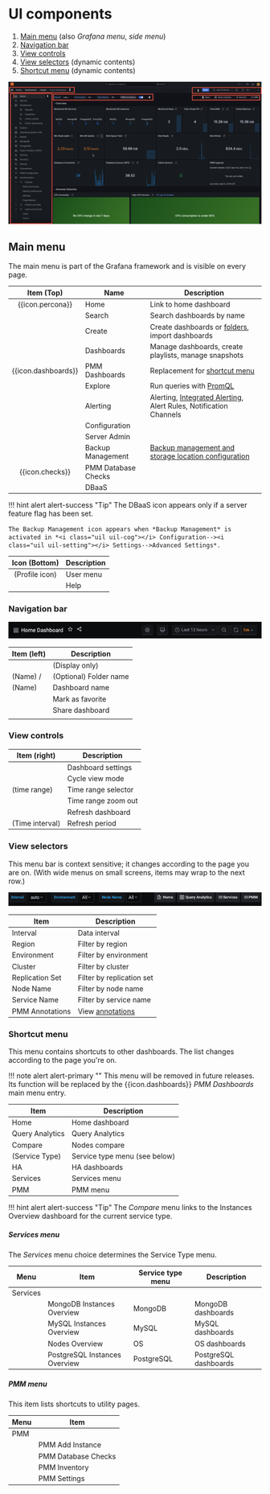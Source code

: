 # UI components

1. [Main menu](#main-menu) (also *Grafana menu*, *side menu*)
2. [Navigation bar](#navigation-bar)
3. [View controls](#view-controls)
4. [View selectors](#view-selectors) (dynamic contents)
5. [Shortcut menu](#shortcut-menu) (dynamic contents)

![!](../_images/PMM_Home_Dashboard_Numbered.png)


## Main menu

The main menu is part of the Grafana framework and is visible on every page.

| Item (Top)                         | Name                 | Description
|:----------------------------------:|----------------------|-------------------------------
| {{icon.percona}}                   | Home                 | Link to home dashboard
| <i class="uil uil-search"></i>     | Search               | Search dashboards by name
| <i class="uil uil-plus"></i>       | Create               | Create dashboards or [folders][Folders], import dashboards
| <i class="uil uil-apps"></i>       | Dashboards           | Manage dashboards, create playlists, manage snapshots
| {{icon.dashboards}}                | PMM Dashboards       | Replacement for [shortcut menu](#shortcut-menu)
| <i class="uil uil-compass"></i>    | Explore              | Run queries with [PromQL][PromQL]
| <i class="uil uil-bell"></i>       | Alerting             | Alerting, [Integrated Alerting](../using/alerting.md), Alert Rules, Notification Channels
| <i class="uil uil-cog"></i>        | Configuration        |
| <i class="uil uil-shield"></i>     | Server Admin         |
| <i class="uil uil-history"></i>    | Backup Management    | [Backup management and storage location configuration][BACKUP]
| {{icon.checks}}                    | PMM Database Checks  |
| <i class="uil uil-database"></i>   | DBaaS                |


!!! hint alert alert-success "Tip"
    The DBaaS icon appears only if a server feature flag has been set.

    The Backup Management icon appears when *Backup Management* is activated in *<i class="uil uil-cog"></i> Configuration--><i class="uil uil-setting"></i> Settings-->Advanced Settings*.

| Icon (Bottom)                            | Description |
|:----------------------------------------:|-------------|
| (Profile icon)                           | User menu   |
| <i class="uil uil-question-circle"></i>  | Help        |

### Navigation bar

![!Common page elements top row](../_images/PMM_Home_Dashboard_Menus_Top_Navigation_Bar.jpg)

| Item (left)                       | Description            |
|-----------------------------------|------------------------|
| <i class="uil uil-apps"></i>      | (Display only)         |
| (Name) /                          | (Optional) Folder name |
| (Name)                            | Dashboard name         |
| <i class="uil uil-star"></i>      | Mark as favorite       |
| <i class="uil uil-share-alt"></i> | Share dashboard        |
|                                   |                        |

### View controls

| Item (right)                                    | Description         |
|-------------------------------------------------| --------------------|
| <i class="uil uil-cog"></i>                     | Dashboard settings  |
| <i class="uil uil-monitor"></i>                 | Cycle view mode     |
| <i class="uil uil-clock-nine"></i> (time range) | Time range selector |
| <i class="uil uil-search-minus"></i>            | Time range zoom out |
| <i class="uil uil-sync"></i>                    | Refresh dashboard   |
| (Time interval)                                 | Refresh period      |

### View selectors

This menu bar is context sensitive; it changes according to the page you are on. (With wide menus on small screens, items may wrap to the next row.)

![!](../_images/PMM_Home_Dashboard_Menus_Submenu_Bar.jpg)

| Item                          | Description                               |
|-------------------------------|-------------------------------------------|
| Interval                      | Data interval                             |
| Region                        | Filter by region                          |
| Environment                   | Filter by environment                     |
| Cluster                       | Filter by cluster                         |
| Replication Set               | Filter by replication set                 |
| Node Name                     | Filter by node name                       |
| Service Name                  | Filter by service name                    |
| PMM Annotations               | View [annotations](../how-to/annotate.md) |

### Shortcut menu

This menu contains shortcuts to other dashboards. The list changes according to the page you're on.

!!! note alert alert-primary ""
    This menu will be removed in future releases. Its function will be replaced by the {{icon.dashboards}} *PMM Dashboards* main menu entry.

| Item                                         | Description                   |
|----------------------------------------------| ------------------------------|
| <i class="uil uil-file-alt"></i> Home        | Home dashboard                |
| <i class="uil uil-apps"></i> Query Analytics | Query Analytics               |
| <i class="uil uil-bolt"></i> Compare         | Nodes compare                 |
| (Service Type)                               | Service type menu (see below) |
| <i class="uil uil-bars"></i> HA              | HA dashboards                 |
| <i class="uil uil-bars"></i> Services        | Services menu                 |
| <i class="uil uil-bars"></i> PMM             | PMM menu                      |

!!! hint alert alert-success "Tip"
    The *Compare* menu links to the Instances Overview dashboard for the current service type.

##### Services menu

The *Services* menu choice determines the Service Type menu.

| Menu      | Item                           | Service type menu                       | Description           |
|-----------|--------------------------------|-----------------------------------------|-----------------------|
| Services  |                                |                                         |                       |
|           | MongoDB Instances Overview     | <i class="uil uil-bars"></i> MongoDB    | MongoDB dashboards    |
|           | MySQL Instances Overview       | <i class="uil uil-bars"></i> MySQL      | MySQL dashboards      |
|           | Nodes Overview                 | <i class="uil uil-bars"></i> OS         | OS dashboards         |
|           | PostgreSQL Instances Overview  | <i class="uil uil-bars"></i> PostgreSQL | PostgreSQL dashboards |

##### PMM menu

This item lists shortcuts to utility pages.

| Menu | Item                |
|------|---------------------|
| PMM  |                     |
|      | PMM Add Instance    |
|      | PMM Database Checks |
|      | PMM Inventory       |
|      | PMM Settings        |


[Folders]: https://grafana.com/docs/grafana/latest/dashboards/dashboard_folders/
[PromQL]: https://grafana.com/blog/2020/02/04/introduction-to-promql-the-prometheus-query-language/
[BACKUP]: ../using/backup.md
